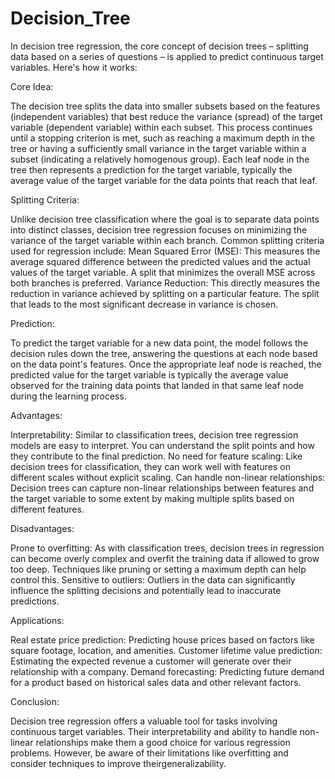 # Decision_Tree

In decision tree regression, the core concept of decision trees – splitting data based on a series of questions – is applied to predict continuous target variables. Here's how it works:

Core Idea:

The decision tree splits the data into smaller subsets based on the features (independent variables) that best reduce the variance (spread) of the target variable (dependent variable) within each subset.
This process continues until a stopping criterion is met, such as reaching a maximum depth in the tree or having a sufficiently small variance in the target variable within a subset (indicating a relatively homogenous group).
Each leaf node in the tree then represents a prediction for the target variable, typically the average value of the target variable for the data points that reach that leaf.

Splitting Criteria:

Unlike decision tree classification where the goal is to separate data points into distinct classes, decision tree regression focuses on minimizing the variance of the target variable within each branch.
Common splitting criteria used for regression include:
  Mean Squared Error (MSE): This measures the average squared difference between the predicted values and the actual values of the target variable. A split that minimizes the overall MSE across both branches is preferred.
  Variance Reduction: This directly measures the reduction in variance achieved by splitting on a particular feature. The split that leads to the most significant decrease in variance is chosen.

Prediction:

To predict the target variable for a new data point, the model follows the decision rules down the tree, answering the questions at each node based on the data point's features.
Once the appropriate leaf node is reached, the predicted value for the target variable is typically the average value observed for the training data points that landed in that same leaf node during the learning process.

Advantages:

Interpretability: Similar to classification trees, decision tree regression models are easy to interpret. You can understand the split points and how they contribute to the final prediction.
No need for feature scaling: Like decision trees for classification, they can work well with features on different scales without explicit scaling.
Can handle non-linear relationships: Decision trees can capture non-linear relationships between features and the target variable to some extent by making multiple splits based on different features.

Disadvantages:

Prone to overfitting: As with classification trees, decision trees in regression can become overly complex and overfit the training data if allowed to grow too deep. Techniques like pruning or setting a maximum depth can help control this.
Sensitive to outliers: Outliers in the data can significantly influence the splitting decisions and potentially lead to inaccurate predictions.

Applications:

Real estate price prediction: Predicting house prices based on factors like square footage, location, and amenities.
Customer lifetime value prediction: Estimating the expected revenue a customer will generate over their relationship with a company.
Demand forecasting: Predicting future demand for a product based on historical sales data and other relevant factors.

Conclusion:

Decision tree regression offers a valuable tool for tasks involving continuous target variables. Their interpretability and ability to handle non-linear relationships make them a good choice for various regression problems. However, be aware of their limitations like overfitting and consider techniques to improve theirgeneralizability.
